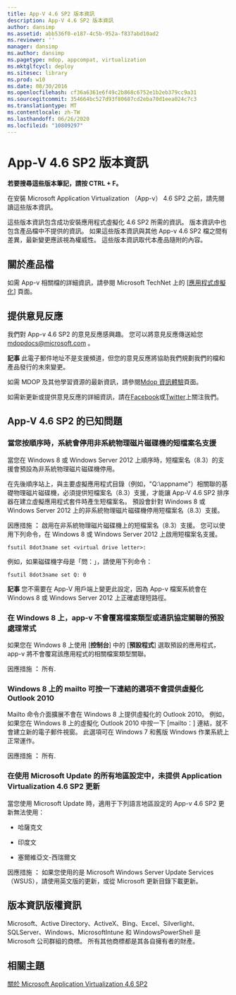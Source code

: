 ```yaml
---
title: App-V 4.6 SP2 版本資訊
description: App-V 4.6 SP2 版本資訊
author: dansimp
ms.assetid: abb536f0-e187-4c5b-952a-f837abd10ad2
ms.reviewer: ''
manager: dansimp
ms.author: dansimp
ms.pagetype: mdop, appcompat, virtualization
ms.mktglfcycl: deploy
ms.sitesec: library
ms.prod: w10
ms.date: 08/30/2016
ms.openlocfilehash: cf36a6361e6f49c2b868c6752e1b2eb379cc9a31
ms.sourcegitcommit: 354664bc527d93f80687cd2eba70d1eea024c7c3
ms.translationtype: MT
ms.contentlocale: zh-TW
ms.lasthandoff: 06/26/2020
ms.locfileid: "10809297"
---
```

# App-V 4.6 SP2 版本資訊


**若要搜尋這些版本筆記，請按 CTRL + F。**

在安裝 Microsoft Application Virtualization （App-v） 4.6 SP2 之前，請先閱讀這些版本資訊。

這些版本資訊包含成功安裝應用程式虛擬化 4.6 SP2 所需的資訊。 版本資訊中也包含產品檔中不提供的資訊。 如果這些版本資訊與其他 App-v 4.6 SP2 檔之間有差異，最新變更應該視為權威性。 這些版本資訊取代本產品隨附的內容。

## 關於產品檔


如需 App-v 相關檔的詳細資訊，請參閱 Microsoft TechNet 上的 [[應用程式虛擬化](https://go.microsoft.com/fwlink/?LinkID=232982)] 頁面。

## 提供意見反應


我們對 App-v 4.6 SP2 的意見反應感興趣。 您可以將意見反應傳送給您 <mdopdocs@microsoft.com> 。

**記事** 此電子郵件地址不是支援頻道，但您的意見反應將協助我們規劃我們的檔和產品發行的未來變更。

 

如需 MDOP 及其他學習資源的最新資訊，請參閱[Mdop 資訊體驗](https://go.microsoft.com/fwlink/p/?LinkId=236032)頁面。

如需新更新或提供意見反應的詳細資訊，請在[Facebook](https://go.microsoft.com/fwlink/p/?LinkId=242445)或[Twitter](https://go.microsoft.com/fwlink/p/?LinkId=242447)上關注我們。

## <a href="" id="known-issues-with-app-v-4-6-sp2-"></a>App-V 4.6 SP2 的已知問題


### 當您按順序時，系統會停用非系統物理磁片磁碟機的短檔案名支援

當您在 Windows 8 或 Windows Server 2012 上順序時，短檔案名（8.3）的支援會預設為非系統物理磁片磁碟機停用。

在先後順序站上，與主要虛擬應用程式目錄（例如，"Q:\\appname"）相關聯的基礎物理磁片磁碟機，必須提供短檔案名（8.3）支援，才能讓 App-V 4.6 SP2 排序器在建立虛擬應用程式套件時產生短檔案名。 預設會針對 Windows 8 或 Windows Server 2012 上的非系統物理磁片磁碟機停用短檔案名（8.3）支援。

因應措施 **：** 啟用在非系統物理磁片磁碟機上的短檔案名（8.3）支援。 您可以使用下列命令，在 Windows 8 或 Windows Server 2012 上啟用短檔案名支援。

``` syntax
fsutil 8dot3name set <virtual drive letter>:
```

例如，如果磁碟機字母是「問：」，請使用下列命令：

``` syntax
fsutil 8dot3name set Q: 0
```

**記事** 您不需要在 App-V 用戶端上變更此設定，因為 App-v 檔案系統會在 Windows 8 或 Windows Server 2012 上正確處理短路徑。

 

### <a href="" id="-------------app-v-does-not-override-the-default-handler-for-file-type-or-protocol-associations-on-windows-8"></a> 在 Windows 8 上，app-v 不會覆寫檔案類型或通訊協定關聯的預設處理常式

如果您在 Windows 8 上使用 [**控制台**] 中的 [**預設程式**] 選取預設的應用程式，app-v 將不會覆寫該應用程式的相關檔案類型關聯。

因應措施 **：** 所有.

### Windows 8 上的 mailto 可按一下連結的選項不會提供虛擬化 Outlook 2010

Mailto 命令介面擴展不會在 Windows 8 上提供虛擬化的 Outlook 2010。 例如，如果您在 Windows 8 上的虛擬化 Outlook 2010 中按一下 [mailto：] 連結，就不會建立新的電子郵件視窗。 此選項可在 Windows 7 和舊版 Windows 作業系統上正常運作。

因應措施 **：** 所有.

### <a href="" id="-------------application-virtualization-4-6-sp2-update-is-not-offered-on-all-locales-that-use-microsoft-update"></a> 在使用 Microsoft Update 的所有地區設定中，未提供 Application Virtualization 4.6 SP2 更新

當您使用 Microsoft Update 時，適用于下列語言地區設定的 App-v 4.6 SP2 更新無法使用：

-   哈薩克文

-   印度文

-   塞爾維亞文-西瑞爾文

因應措施 **：** 如果您使用的是 Microsoft Windows Server Update Services （WSUS），請使用英文版的更新，或從 Microsoft 更新目錄下載更新。

## 版本資訊版權資訊


Microsoft、Active Directory、ActiveX、Bing、Excel、Silverlight、SQLServer、Windows、MicrosoftIntune 和 WindowsPowerShell 是 Microsoft 公司群組的商標。 所有其他商標都是其各自擁有者的財產。



## 相關主題


[關於 Microsoft Application Virtualization 4.6 SP2](about-microsoft-application-virtualization-46-sp2.md)

 

 





